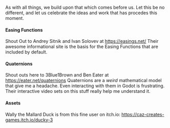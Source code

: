 As with all things, we build upon that which comes before us.
Let this be no different, and let us celebrate the ideas and work that has procedes this moment.

#### Easing Functions
Shout Out to Andrey Sitnik and Ivan Solovev at https://easings.net/
Their awesome informational site is the basis for the Easing Functions that
are included by default.

#### Quaternions
Shout outs here to 3Blue1Brown and Ben Eater at https://eater.net/quaternions
Quaternions are a *weird* mathematical model that give me a headache.
Even interacting with them in Godot is frustrating.
Their interactive video sets on this stuff really help me understand it.

#### Assets

Wally the Mallard Duck is from this fine user on itch.io:
https://caz-creates-games.itch.io/ducky-3


